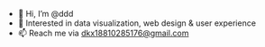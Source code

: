 - 👋 Hi, I’m @ddd
- 🌱 Interested in data visualization, web design & user experience
- 📫 Reach me via dkx18810285176@gmail.com

<!---
ddd/ddd is a ✨ special ✨ repository because its `README.md` (this file) appears on your GitHub profile.
You can click the Preview link to take a look at your changes.
--->
